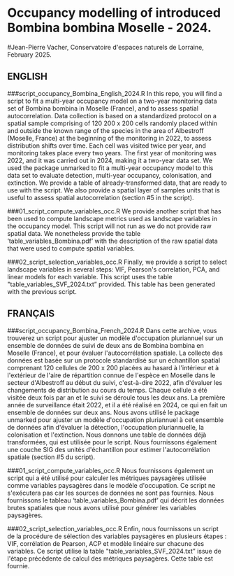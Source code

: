 # Occupancy modelling of introduced Bombina bombina Moselle - 2024.
#Jean-Pierre Vacher, Conservatoire d'espaces naturels de Lorraine, February 2025.


## ENGLISH
###script_occupancy_Bombina_English_2024.R
In this repo, you will find a script to fit a multi-year occupancy model on a two-year monitoring data set of Bombina bombina in Moselle (France), and to assess spatial autocorrelation.
Data collection is based on a standardized protocol on a spatial sample comprising of 120 200 x 200 cells randomly placed within and outside the known range of the species in the area of Albestroff (Moselle, France) at the beginning of the monitoring in 2022, to assess distribution shifts over time. 
Each cell was visited twice per year, and monitoring takes place every two years. The first year of monitoring was 2022, and it was carried out in 2024, making it a two-year data set.
We used the package unmarked to fit a multi-year occupancy model to this data set to evaluate detection, multi-year occupancy, colonisation, and extinction.
We provide a table of already-transformed data, that are ready to use with the script. We also provide a spatial layer of samples units that is useful to assess spatial autocorrelation (section #5 in the script).

###01_script_compute_variables_occ.R
We provide another script that has been used to compute landscape metrics used as landscape variables in the occupancy model. This script will not run as we do not provide raw spatial data. We nonetheless provide the table ‘table_variables_Bombina.pdf’ with the description of the raw spatial data that were used to compute spatial variables.

###02_script_selection_variables_occ.R
Finally, we provide a script to select landscape variables in several steps:
VIF, Pearson's correlation, PCA, and linear models for each variable. This script uses the table "table_variables_SVF_2024.txt” provided. This table has been generated with the previous script.

## FRANÇAIS
###script_occupancy_Bombina_French_2024.R
Dans cette archive, vous trouverez un script pour ajuster un modèle d'occupation pluriannuel sur un ensemble de données de suivi de deux ans de Bombina bombina en Moselle (France), et pour évaluer l'autocorrélation spatiale.
La collecte des données est basée sur un protocole standardisé sur un échantillon spatial comprenant 120 cellules de 200 x 200 placées au hasard à l'intérieur et à l'extérieur de l'aire de répartition connue de l'espèce en Moselle dans le secteur d'Albestroff au début du suivi, c'est-à-dire 2022, afin d'évaluer les changements de distribution au cours du temps. 
Chaque cellule a été visitée deux fois par an et le suivi se déroule tous les deux ans. La première année de surveillance était 2022, et il a été réalisé en 2024, ce qui en fait un ensemble de données sur deux ans.
Nous avons utilisé le package unmarked pour ajuster un modèle d'occupation pluriannuel à cet ensemble de données afin d'évaluer la détection, l'occupation pluriannuelle, la colonisation et l'extinction.
Nous donnons une table de données déjà transformées, qui est utilisée pour le script. Nous fournissons également une couche SIG des unités d'échantillon pour estimer l'autocorrélation spatiale (section #5 du script).

###01_script_compute_variables_occ.R
Nous fournissons également un script  qui a été utilisé pour calculer les métriques paysagères utilisée comme variables paysagères dans le modèle d'occupation. Ce script ne s'exécutera pas car les sources de données ne sont pas fournies. Nous fournissons le tableau ‘table_variables_Bombina.pdf’ qui décrit les données brutes spatiales que nous avons utilisé pour générer les variables paysagères.

###02_script_selection_variables_occ.R
Enfin, nous fournissons un script de la procédure de sélection des variables paysagères en plusieurs étapes : VIF, corrélation de Pearson, ACP et modèle linéaire sur chacune des variables. Ce script utilise la table "table_variables_SVF_2024.txt” issue de l'étape précédente de calcul des métriques paysagères. Cette table est fournie.


